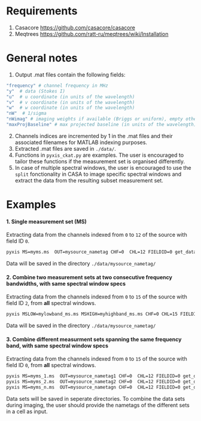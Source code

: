 # Requirements
1. Casacore https://github.com/casacore/casacore
2. Meqtrees https://github.com/ratt-ru/meqtrees/wiki/Installation

# General notes
1. Output .mat files contain the following fields:
 ```bash
"frequency" # channel frequency in MHz                      
"y"  # data (Stokes I)
"u"  # u coordinate (in units of the wavelength)
"v"  # v coordinate (in units of the wavelength)
"w"  # w coordinate (in units of the wavelength)                       
"nW"  # 1/sigma
"nWimag" # imaging weights if available (Briggs or uniform), empty otherwise
"maxProjBaseline" # max projected baseline (in units of the wavelength)
 ```
2. Channels indices are incremented by 1 in the .mat files and their associated filenames for MATLAB indexing purposes.
3. Extracted .mat files are saved in `./data/`. 
4. Functions in `pyxis_ckat.py` are examples. The user is encouraged to tailor these functions if the measurement set is organised differently.
5. In case of multiple spectral windows, the user is encouraged to use the  `split` fonctionality in CASA to image specific spectral windows and extract the data from the resulting subset measurement set.
# Examples
#### 1. Single measurement set (MS)

Extracting data from the channels indexed from  `0` to `12` of the source with field ID `0`.
```bash
pyxis MS=myms.ms  OUT=mysource_nametag CHF=0  CHL=12 FIELDID=0 get_data_ms
```
Data will be saved in the directory `./data/mysource_nametag/`
#### 2. Combine two measurement sets at two consecutive frequency bandwidths, with same spectral window specs
Extracting data from the channels indexed from  `0` to `15` of the source with field ID `2`, from **all** spectral windows.
 ```bash
pyxis MSLOW=mylowband_ms.ms MSHIGH=myhighband_ms.ms CHF=0 CHL=15 FIELDID=2 OUT=mysource_nametag getdata_ms_concat_bandwidth
 ```
 Data will be saved in the directory `./data/mysource_nametag/`
#### 3. Combine different measurment sets spanning the same frequency band, with same spectral window specs
Extracting data from the channels indexed from  `0` to `15` of the source with field ID `0`, from **all** spectral windows.

 ```bash
pyxis MS=myms_1.ms  OUT=mysource_nametag1 CHF=0  CHL=12 FIELDID=0 get_data_ms
pyxis MS=myms_2.ms  OUT=mysource_nametag2 CHF=0  CHL=12 FIELDID=0 get_data_ms
pyxis MS=myms_n.ms  OUT=mysource_nametagn CHF=0  CHL=12 FIELDID=0 get_data_ms
 ```
 Data sets will be saved in seperate directories. To combine the data sets during imaging, the user should provide the nametags of the different sets in a cell as input.
